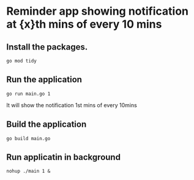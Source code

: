 # Reminder app showing notification at {x}th mins of every 10 mins

## Install the packages.
```
go mod tidy
```

## Run the application

```
go run main.go 1
```
It will show the notification 1st mins of every 10mins


## Build the application

```
go build main.go
```

## Run applicatin in background
```
nohup ./main 1 &
```

